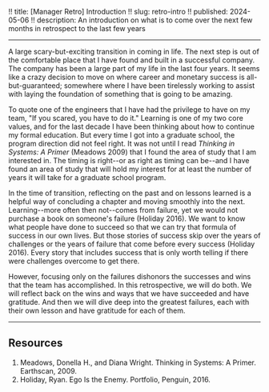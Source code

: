 !! title: [Manager Retro] Introduction
!! slug: retro-intro
!! published: 2024-05-06
!! description: An introduction on what is to come over the next few months in retrospect to the last few years

---

A large scary-but-exciting transition in coming in life. The next step is out of the comfortable
place that I have found and built in a successful company. The company has been a large part of my
life in the last four years.  It seems like a crazy decision to move on where career and monetary
success is all-but-guaranteed; somewhere where I have been tirelessly working to assist with laying
the foundation of something that is going to be amazing.

To quote one of the engineers that I have had the privilege to have on my team, "If you scared, you
have to do it." Learning is one of my two core values, and for the last decade I have been thinking
about how to continue my formal education. But every time I got into a graduate school, the program
direction did not feel right. It was not until I read _Thinking in Systems: A Primer_ (Meadows 2009)
that I found the area of study that I am interested in. The timing is right--or as right as timing
can be--and I have found an area of study that will hold my interest for at least the number of
years it will take for a graduate school program.

In the time of transition, reflecting on the past and on lessons learned is a helpful way of
concluding a chapter and moving smoothly into the next. Learning--more often then not--comes from
failure, yet we would not purchase a book on someone's failure (Holiday 2016). We want to know what
people have done to succeed so that we can try that formula of success in our own lives. But those
stories of success skip over the years of challenges or the years of failure that come before every
success (Holiday 2016). Every story that includes success that is only worth telling if there were
challenges overcome to get there.

However, focusing only on the failures dishonors the successes and wins that the team has
accomplished. In this retrospective, we will do both. We will reflect back on the wins and ways that
we have succeeded and have gratitude. And then we will dive deep into the greatest failures, each
with their own lesson and have gratitude for each of them. 

---

## Resources

1. Meadows, Donella H., and Diana Wright. Thinking in Systems: A Primer. Earthscan, 2009.
2. Holiday, Ryan. Ego Is the Enemy. Portfolio, Penguin, 2016.
